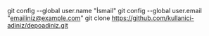 git config --global user.name "İsmail"
git config --global user.email "emailiniz@example.com"
git clone https://github.com/kullanici-adiniz/depoadiniz.git


 
